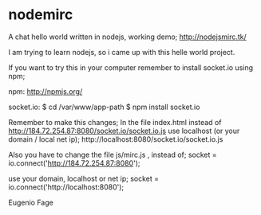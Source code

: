 nodemirc
========


A chat hello world written in nodejs, working demo;
http://nodejsmirc.tk/

I am trying to learn nodejs, so i came up with this helle world project.

If you want to try this in your computer remember to install socket.io using npm;

npm: http://npmjs.org/

socket.io:
$ cd /var/www/app-path
$ npm install socket.io


Remember to make this changes;
In the file index.html instead of http://184.72.254.87:8080/socket.io/socket.io.js use localhost (or your domain / local net ip);
http://localhost:8080/socket.io/socket.io.js

Also you have to change the file js/mirc.js , instead of;
socket = io.connect('http://184.72.254.87:8080');

use your domain, localhost or net ip;
socket = io.connect('http://localhost:8080');

Eugenio Fage